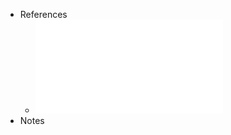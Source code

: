 - References
	- ![T08_09_AlgoritmosGreedy.pdf](../assets/T08_09_AlgoritmosGreedy_1736859474719_0.pdf)
- Notes